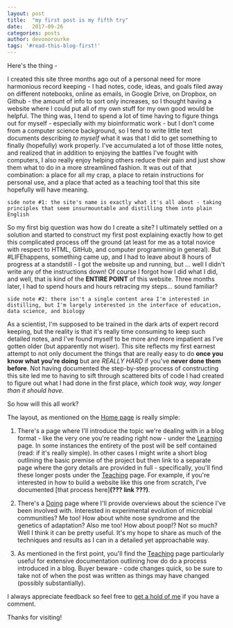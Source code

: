 ```yaml
---
layout: post
title:  "my first post is my fifth try"
date:   2017-09-26
categories: posts
author: devonorourke
tags: '#read-this-blog-first!'
---
```

Here's the thing -   

I created this site three months ago out of a personal need for more harmonious record keeping - I had notes, code, ideas, and goals filed away on different notebooks, online as emails, in Google Drive, on Dropbox, on Github - the amount of info to sort only increases, so I thought having a website where I could put all of my own stuff for my own good would be helpful. The thing was, I tend to spend a lot of time having to figure things out for myself - especially with my bioinformatic work - but I don't come from a computer science background, so I tend to write little text documents describing *to myself* what it was that I did to get something to finally (hopefully) work properly. I've accumulated a lot of those little notes, and realized that in addition to enjoying the battles I've fought with computers, I also really enjoy helping others reduce their pain and just show them what to do in a more streamlined fashion. It was out of that combination: a place for all my crap, a place to retain instructions for personal use, and a place that acted as a teaching tool that this site hopefully will have meaning.  

`side note #1: the site's name is exactly what it's all about - taking principles that seem insurmountable and distilling them into plain English `

So my first big question was how do I create a site? I ultimately settled on a solution and started to construct my first post explaining exactly how to get this complicated process off the ground (at least for me as a total novice with respect to HTML, GitHub, and computer programming in general). But #LIFEhappens, something came up, and I had to leave about 8 hours of progress at a standstill - I got the website up and running, but ... well I didn't write any of the instructions down! Of course I forgot how I did what I did, and well, that is kind of the **ENTIRE POINT** of this website. Three months later, I had to spend hours and hours retracing my steps... sound familiar?  

`side note #2: there isn't a single content area I'm interested in distilling, but I'm largely interested in the interface of education, data science, and biology`

As a scientist, I'm supposed to be trained in the dark arts of expert record keeping, but the reality is that it's really time consuming to keep such detailed notes, and I've found myself to be more and more impatient as I've gotten older (but apparently not wiser). This site reflects my first earnest attempt to not only document the things that are really easy to do **once you know what you're doing** but are _REALLY HARD_ if you've **never done them before**. Not having documented the step-by-step process of constructing this site led me to having to sift through scattered bits of code I had created to figure out what I had done in the first place, _which took way, way longer than it should have_.  

So how will this all work?  

The layout, as mentioned on the [Home page](https://devonorourke.github.io/) is really simple:
1. There's a page where I'll introduce the topic we're dealing with in a blog format - like the very one you're reading right now - under the [Learning](https://devonorourke.github.io/learning/) page. In some instances the entirety of the post will be self contained (read: if it's really simple). In other cases I might write a short blog outlining the basic premise of the project but then link to a separate page where the gory details are provided in full - specifically, you'll find these longer posts under the [Teaching](https://devonorourke.github.io/teaching/) page. For example, if you're interested in how to build a website like this one from scratch, I've documented [that process here]**(??? link ???)**.  

2. There's a [Doing](https://devonorourke.github.io/doing/) page where I'll provide overviews about the science I've been involved with. Interested in experimental evolution of microbial communities? Me too! How about white nose syndrome and the genetics of adaptation? Also me too! How about poop!? Not so much? Well I think it can be pretty useful. It's my hope to share as much of the techniques and results as I can in a detailed yet approachable way.

3. As mentioned in the first point, you'll find the [Teaching](https://devonorourke.github.io/learning/) page particularly useful for extensive documentation outlining how do do a process introduced in a blog. Buyer beware - code changes quick, so be sure to take not of when the post was written as things may have changed (possibly substantially).  

I always appreciate feedback so feel free to [get a hold of me](mailto:devon.orourke@gmail.com) if you have a comment.  

Thanks for visiting!
